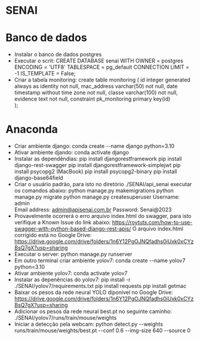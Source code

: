 # SENAI

# Banco de dados
- Instalar o banco de dados postgres
- Executar o scrit: CREATE DATABASE senai WITH OWNER = postgres ENCODING = 'UTF8' TABLESPACE = pg_default CONNECTION LIMIT = -1 IS_TEMPLATE = False;
- Criar a tabela monitoring: 
  create table monitoring (
    id integer generated always as identity not null,
    mac_address varchar(50) not null,
    date timestamp without time zone not null,
    classe varchar(100) not null,
    evidence text not null,
    constraint pk_monitoring primary key(id)	
  );

# Anaconda
- Criar ambiente django: conda create --name django python=3.10
- Ativar ambiente djando: conda activate django
- Instalar as dependêndias: 
  pip install djangorestframework
  pip install django-rest-swagger
  pip install djangorestframework-simplejwt
  pip install psycopg2 
  (MacBook) pip install psycopg2-binary
  pip install django-base64field
- Criar o usuário padrão, para isto no diretório ./SENAI/api_senai executar os comandos abaixo:
  python manage.py makemigrations
  python manage.py migrate
  python manage.py createsuperuser
     Username: admin   
     Email address: admin@apisenai.com.br
     Password: Senai@2023
- Provavelmente ocorrerá o erro arquivo index.html do swagger, para isto verifique a Known Issue do link abaixo:
  https://roytuts.com/how-to-use-swagger-with-python-based-django-rest-apis/
  O arquivo index.html corrigido está no Google Drive: https://drive.google.com/drive/folders/1n6Y12PgOJNQfadhs0iUxk0xCYzBsQ7gX?usp=sharing
- Executar o server: python manage.py runserver
- Em outro terminal criar ambiente yolov7: conda create --name yolov7 python=3.10
- Ativar ambiente yolov7: conda activate yolov7
- Instalar as depenências do yolov7:
  pip install -r ./SENAI/yolov7/requirements.txt
  pip install requests 
  pip install getmac
- Baixar os pesos da rede neural YOLO diponível no Google Drive: https://drive.google.com/drive/folders/1n6Y12PgOJNQfadhs0iUxk0xCYzBsQ7gX?usp=sharing
- Adicionar os pesos da rede neural best.pt no seguinte caminho: ./SENAI/yolov7/runs/train/mouse/weights
- Iniciar a detecção pela webcam: python detect.py --weights runs/train/mouse/weights/best.pt --conf 0.6 --img-size 640 --source 0
